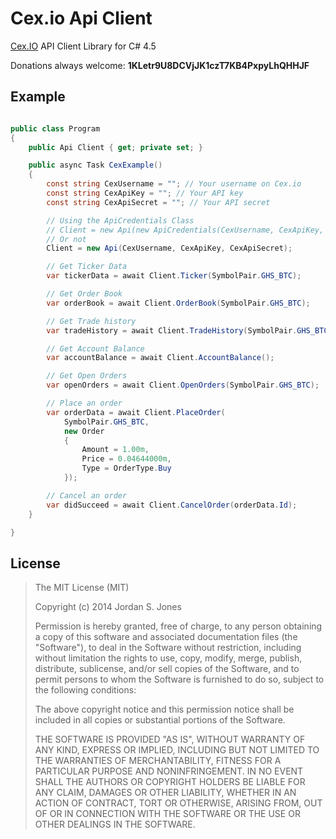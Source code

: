 # Cex.io Api Client

[Cex.IO](https://cex.io/r/0/jordansjones/0/) API Client Library for C# 4.5

Donations always welcome: **1KLetr9U8DCVjJK1czT7KB4PxpyLhQHHJF**

## Example

```cs

public class Program
{
    public Api Client { get; private set; }

    public async Task CexExample()
    {
        const string CexUsername = ""; // Your username on Cex.io
        const string CexApiKey = ""; // Your API key
        const string CexApiSecret = ""; // Your API secret

        // Using the ApiCredentials Class
        // Client = new Api(new ApiCredentials(CexUsername, CexApiKey, CexApiSecret));
        // Or not
        Client = new Api(CexUsername, CexApiKey, CexApiSecret);

        // Get Ticker Data
        var tickerData = await Client.Ticker(SymbolPair.GHS_BTC);

        // Get Order Book
        var orderBook = await Client.OrderBook(SymbolPair.GHS_BTC);

        // Get Trade history
        var tradeHistory = await Client.TradeHistory(SymbolPair.GHS_BTC);

        // Get Account Balance
        var accountBalance = await Client.AccountBalance();

        // Get Open Orders
        var openOrders = await Client.OpenOrders(SymbolPair.GHS_BTC);

        // Place an order
        var orderData = await Client.PlaceOrder(
            SymbolPair.GHS_BTC,
            new Order
            {
                Amount = 1.00m,
                Price = 0.04644000m,
                Type = OrderType.Buy
            });

        // Cancel an order
        var didSucceed = await Client.CancelOrder(orderData.Id);
    }

}

```

## License

> The MIT License (MIT)
> 
> Copyright (c) 2014 Jordan S. Jones
> 
> Permission is hereby granted, free of charge, to any person obtaining a copy of
> this software and associated documentation files (the "Software"), to deal in
> the Software without restriction, including without limitation the rights to
> use, copy, modify, merge, publish, distribute, sublicense, and/or sell copies of
> the Software, and to permit persons to whom the Software is furnished to do so,
> subject to the following conditions:
> 
> The above copyright notice and this permission notice shall be included in all
> copies or substantial portions of the Software.
> 
> THE SOFTWARE IS PROVIDED "AS IS", WITHOUT WARRANTY OF ANY KIND, EXPRESS OR
> IMPLIED, INCLUDING BUT NOT LIMITED TO THE WARRANTIES OF MERCHANTABILITY, FITNESS
> FOR A PARTICULAR PURPOSE AND NONINFRINGEMENT. IN NO EVENT SHALL THE AUTHORS OR
> COPYRIGHT HOLDERS BE LIABLE FOR ANY CLAIM, DAMAGES OR OTHER LIABILITY, WHETHER
> IN AN ACTION OF CONTRACT, TORT OR OTHERWISE, ARISING FROM, OUT OF OR IN
> CONNECTION WITH THE SOFTWARE OR THE USE OR OTHER DEALINGS IN THE SOFTWARE.